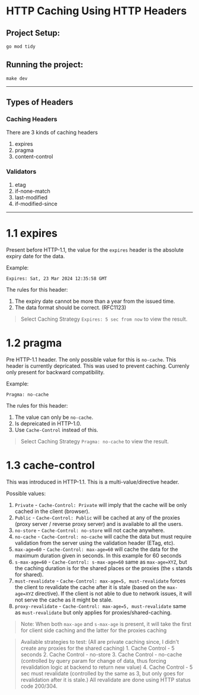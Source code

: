 # HTTP Caching Using HTTP Headers

## Project Setup:
```shell
go mod tidy
```

## Running the project:
```shell
make dev
```

---

## Types of Headers

### Caching Headers
There are 3 kinds of caching headers
1. expires
2. pragma
3. content-control

### Validators
1. etag
2. if-none-match
3. last-modified
4. if-modified-since

---

1.1 expires
===
Present before HTTP-1.1, the value for the `expires` header is the absolute expiry date for the data. 

Example:
```
Expires: Sat, 23 Mar 2024 12:35:58 GMT
```

The rules for this header:
1. The expiry date cannot be more than a year from the issued time.
2. The data format should be correct. (RFC1123)

> Select Caching Strategy `Expires: 5 sec from now` to view the result.

1.2 pragma
===
Pre HTTP-1.1 header. The only possible value for this is `no-cache`. This header is currently depricated. This was used to prevent caching. Currenly only present for backward compatibility.

Example:
```
Pragma: no-cache
```

The rules for this header:
1. The value can only be `no-cache`.
2. Is depreicated in HTTP-1.0.
3. Use `Cache-Control` instead of this.

> Select Caching Strategy `Pragma: no-cache` to view the result.

1.3 cache-control
===
This was introduced in HTTP-1.1. This is a multi-value/directive header.

Possible values:
1. `Private` - `Cache-Control: Private` will imply that the cache will be only cached in the client (browser).
2. `Public` - `Cache-Control: Public` will be cached at any of the proxies (proxy server / reverse proxy server) and is available to all the users.
3. `no-store` - `Cache-Control: no-store` will not cache anywhere.
4. `no-cache` - `Cache-Control: no-cache` will cache the data but must require validation from the server using the validation header (ETag, etc).
5. `max-age=60` - `Cache-Control: max-age=60` will cache the data for the maximum duration given in seconds. In this example for 60 seconds
6. `s-max-age=60` - `Cache-Control: s-max-age=60` same as `max-age=XYZ`, but the caching duration is for the shared places or the proxies (the `s` stands for shared).
7. `must-revalidate` - `Cache-Control: max-age=5, must-revalidate` forces the client to revalidate the cache after it is stale (based on the `max-age=XYZ` directive). If the client is not able to due to network issues, it will not serve the cache as it might be stale.
8. `proxy-revalidate` - `Cache-Control: max-age=5, must-revalidate` same as `must-revalidate` but only applies for proxies/shared-caching.

> Note: When both `max-age` and `s-max-age` is present, it will take the first for client side caching and the latter for the proxies caching

> Available strategies to test: (All are private caching since, I didn't create any proxies for the shared caching)
    1. Cache Control - 5 seconds
    2. Cache Control - no-store
    3. Cache Control - no-cache (controlled by query param for change of data, thus forcing revalidation logic at backend to return new value)
    4. Cache Control - 5 sec must revalidate (controlled by the same as 3, but only goes for revalidation after it is stale.)
  All revalidate are done using HTTP status code 200/304.
